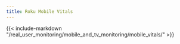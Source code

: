 ```yaml
---
title: Roku Mobile Vitals
---
```


{{< include-markdown "/real_user_monitoring/mobile_and_tv_monitoring/mobile_vitals/" >}}